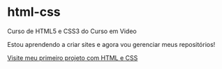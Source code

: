 # html-css
 Curso de HTML5 e CSS3 do Curso em Video


Estou aprendendo a criar sites e agora vou gerenciar meus repositórios!

<a href="https://demiyukis.github.io/html-css/desafios/d010/android.html" target="_blank" rel="external">Visite meu primeiro projeto com HTML e CSS</a> 